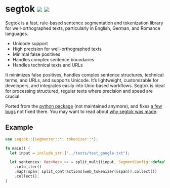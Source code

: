 # segtok [![](https://img.shields.io/crates/v/segtok.svg)](https://crates.io/crates/segtok) [![](https://docs.rs/segtok/badge.svg)](https://docs.rs/segtok/)

Segtok is a fast, rule-based sentence segmentation and tokenization library for well-orthographed texts, particularly in
English, German, and Romance languages.

- Unicode support
- High precision for well-orthographed texts
- Minimal false positives
- Handles complex sentence boundaries
- Handles technical texts and URLs

It minimizes false positives, handles complex sentence structures, technical terms, and URLs, and supports Unicode.
It’s lightweight, customizable for developers, and integrates easily into Unix-based workflows. Segtok is ideal for
processing structured, regular texts where precision and speed are crucial.

Ported from the [python package](https://github.com/fnl/segtok) (not maintained anymore),
and fixes [a few bugs](https://github.com/fnl/segtok/issues/26) not fixed there. You may want to read about
[why segtok was made](https://github.com/xamgore/segtok/blob/master/README.md).

## Example

```rust
use segtok::{segmenter::*, tokenizer::*};

fn main() {
  let input = include_str!("../tests/test_google.txt");

  let sentences: Vec<Vec<_>> = split_multi(input, SegmentConfig::default())
    .into_iter()
    .map(|span| split_contractions(web_tokenizer(&span)).collect())
    .collect();
}
```
